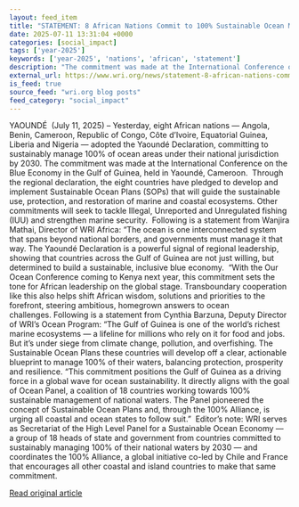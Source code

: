 ```yaml
---
layout: feed_item
title: "STATEMENT: 8 African Nations Commit to 100% Sustainable Ocean Management"
date: 2025-07-11 13:31:04 +0000
categories: [social_impact]
tags: ['year-2025']
keywords: ['year-2025', 'nations', 'african', 'statement']
description: "The commitment was made at the International Conference on the Blue Economy in the Gulf of Guinea, held in Yaoundé, Cameroon"
external_url: https://www.wri.org/news/statement-8-african-nations-commit-100-sustainable-ocean-management
is_feed: true
source_feed: "wri.org blog posts"
feed_category: "social_impact"
---
```


YAOUNDÉ &nbsp;(July 11, 2025)&nbsp;– Yesterday, eight African nations — Angola, Benin, Cameroon, Republic of Congo, Côte d’Ivoire, Equatorial Guinea, Liberia and Nigeria — adopted the Yaoundé Declaration, committing to sustainably manage 100% of ocean areas under their national jurisdiction by 2030. The commitment was made at the International Conference on the Blue Economy in the Gulf of Guinea, held in Yaoundé, Cameroon.&nbsp;&nbsp;Through the regional declaration, the eight countries have pledged to develop and implement Sustainable Ocean Plans (SOPs) that will guide the sustainable use, protection, and restoration of marine and coastal ecosystems. Other commitments will seek to tackle Illegal, Unreported and Unregulated fishing (IUU) and strengthen marine security.&nbsp;&nbsp;Following is a statement from Wanjira Mathai, Director of WRI Africa:&nbsp;“The ocean is one interconnected system that spans beyond national borders, and governments must manage it that way. The Yaoundé Declaration is a powerful signal of regional leadership, showing that countries across the Gulf of Guinea are not just willing, but determined to build a sustainable, inclusive blue economy.&nbsp;&nbsp;“With the Our Ocean Conference coming to Kenya next year, this commitment sets the tone for African leadership on the global stage. Transboundary cooperation like this also helps shift African wisdom, solutions and priorities to the forefront, steering ambitious, homegrown answers to ocean challenges.&nbsp;Following is a statement from Cynthia Barzuna, Deputy Director of WRI’s Ocean Program:&nbsp;“The Gulf of Guinea is one of the world’s richest marine ecosystems — a lifeline for millions who rely on it for food and jobs. But it’s under siege from climate change, pollution, and overfishing. The Sustainable Ocean Plans these countries will develop off a clear, actionable blueprint to manage 100% of their waters, balancing protection, prosperity and resilience.&nbsp;“This commitment positions the Gulf of Guinea as a driving force in a global wave for ocean sustainability. It directly aligns with the goal of Ocean Panel, a coalition of 18 countries working towards 100% sustainable management of national waters. The Panel pioneered the concept of Sustainable Ocean Plans and, through the 100% Alliance, is urging all coastal and ocean states to follow suit.”&nbsp;&nbsp;Editor’s note: WRI serves as Secretariat of the&nbsp;High Level Panel for a Sustainable Ocean Economy — a group of 18 heads of state and government from countries committed to sustainably managing 100% of their national waters by 2030 — and coordinates the&nbsp;100% Alliance, a global initiative co-led by Chile and France that encourages all other coastal and island countries to make that same commitment.

[Read original article](https://www.wri.org/news/statement-8-african-nations-commit-100-sustainable-ocean-management)
